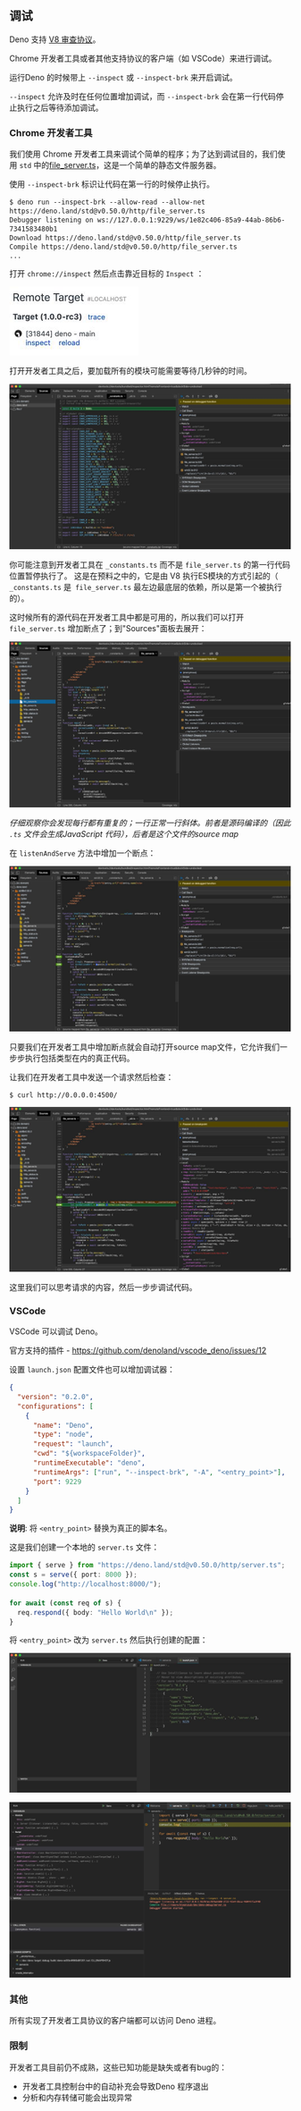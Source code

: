## 调试

Deno 支持 [V8 审查协议](https://v8.dev/docs/inspector)。

Chrome 开发者工具或者其他支持协议的客户端（如 VSCode）来进行调试。

运行Deno 的时候带上 `--inspect` 或 `--inspect-brk` 来开启调试。

`--inspect` 允许及时在任何位置增加调试，而 `--inspect-brk` 会在第一行代码停止执行之后等待添加调试。

### Chrome 开发者工具

我们使用 Chrome 开发者工具来调试个简单的程序；为了达到调试目的，我们使用 `std` 中的[file_server.ts](https://deno.land/std@v0.50.0/http/file_server.ts)，这是一个简单的静态文件服务器。

使用 `--inspect-brk` 标识让代码在第一行的时候停止执行。

```shell
$ deno run --inspect-brk --allow-read --allow-net https://deno.land/std@v0.50.0/http/file_server.ts
Debugger listening on ws://127.0.0.1:9229/ws/1e82c406-85a9-44ab-86b6-7341583480b1
Download https://deno.land/std@v0.50.0/http/file_server.ts
Compile https://deno.land/std@v0.50.0/http/file_server.ts
...
```

打开 `chrome://inspect` 然后点击靠近目标的 `Inspect` ：

![chrome://inspect](./images/debugger1.jpg)

打开开发者工具之后，要加载所有的模块可能需要等待几秒钟的时间。

![开发者工具打开了](./images/debugger2.jpg)

你可能注意到开发者工具在 `_constants.ts` 而不是 `file_server.ts` 的第一行代码位置暂停执行了。
这是在预料之中的，它是由 V8 执行ES模块的方式引起的（ `_constants.ts` 是` file_server.ts` 最左边最底层的依赖，所以是第一个被执行的）。

这时候所有的源代码在开发者工具中都是可用的，所以我们可以打开 `file_server.ts` 增加断点了；到"Sources"面板去展开：

![打开 file_server.ts](./images/debugger3.jpg)

_仔细观察你会发现每行都有重复的；一行正常一行斜体。前者是源码编译的（因此 `.ts` 文件会生成JavaScript 代码），后者是这个文件的source map_

在 `listenAndServe` 方法中增加一个断点：

![file_server.ts 断开](./images/debugger4.jpg)

只要我们在开发者工具中增加断点就会自动打开source map文件，它允许我们一步步执行包括类型在内的真正代码。

让我们在开发者工具中发送一个请求然后检查：

```
$ curl http://0.0.0.0:4500/
```

![请求处理断开](./images/debugger5.jpg)

这里我们可以思考请求的内容，然后一步步调试代码。

### VSCode

VSCode 可以调试 Deno。 

官方支持的插件 - https://github.com/denoland/vscode_deno/issues/12

设置 `launch.json` 配置文件也可以增加调试器：


```json
{
  "version": "0.2.0",
  "configurations": [
    {
      "name": "Deno",
      "type": "node",
      "request": "launch",
      "cwd": "${workspaceFolder}",
      "runtimeExecutable": "deno",
      "runtimeArgs": ["run", "--inspect-brk", "-A", "<entry_point>"],
      "port": 9229
    }
  ]
}
```

**说明**: 将 `<entry_point>` 替换为真正的脚本名。

这是我们创建一个本地的 `server.ts` 文件：

```ts
import { serve } from "https://deno.land/std@v0.50.0/http/server.ts";
const s = serve({ port: 8000 });
console.log("http://localhost:8000/");

for await (const req of s) {
  req.respond({ body: "Hello World\n" });
}
```

将 `<entry_point>` 改为 `server.ts` 然后执行创建的配置：

![VSCode debugger](./images/debugger6.jpg)

![VSCode debugger](./images/debugger7.jpg)

### 其他

所有实现了开发者工具协议的客户端都可以访问 Deno 进程。

### 限制

开发者工具目前仍不成熟，这些已知功能是缺失或者有bug的：

- 开发者工具控制台中的自动补充会导致Deno 程序退出
- 分析和内存转储可能会出现异常
